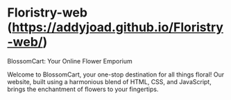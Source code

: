 # Floristry-web (https://addyjoad.github.io/Floristry-web/)
BlossomCart: Your Online Flower Emporium


Welcome to BlossomCart, your one-stop destination for all things floral! Our website, built using a harmonious blend of HTML, CSS, and JavaScript, brings the enchantment of flowers to your fingertips.
